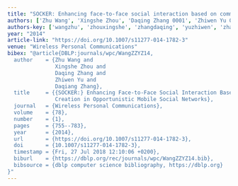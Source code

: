```yaml
---
title: "SOCKER: Enhancing face-to-face social interaction based on community creation in opportunistic mobile social networks"
authors: ['Zhu Wang', 'Xingshe Zhou', 'Daqing Zhang 0001', 'Zhiwen Yu 0001', 'Daqiang Zhang']
authors-key: ['wangzhu', 'zhouxingshe', 'zhangdaqing', 'yuzhiwen', 'zhangdaqiang']
year: "2014"
article-link: "https://doi.org/10.1007/s11277-014-1782-3"
venue: "Wireless Personal Communications"
bibex: "@article{DBLP:journals/wpc/WangZZYZ14,
  author    = {Zhu Wang and
               Xingshe Zhou and
               Daqing Zhang and
               Zhiwen Yu and
               Daqiang Zhang},
  title     = {{SOCKER:} Enhancing Face-to-Face Social Interaction Based on Community
               Creation in Opportunistic Mobile Social Networks},
  journal   = {Wireless Personal Communications},
  volume    = {78},
  number    = {1},
  pages     = {755--783},
  year      = {2014},
  url       = {https://doi.org/10.1007/s11277-014-1782-3},
  doi       = {10.1007/s11277-014-1782-3},
  timestamp = {Fri, 27 Jul 2018 12:10:06 +0200},
  biburl    = {https://dblp.org/rec/journals/wpc/WangZZYZ14.bib},
  bibsource = {dblp computer science bibliography, https://dblp.org}
}"
---
```

